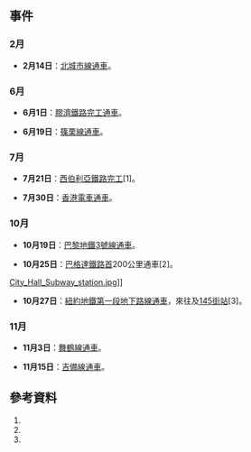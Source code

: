 ## 事件

### 2月

  - **2月14日**：[北城市線通車](https://zh.wikipedia.org/wiki/北城市線 "wikilink")。

### 6月

  - **6月1日**：[膠濟鐵路完工通車](../Page/膠濟鐵路.md "wikilink")。

  - **6月19日**：[篠栗線通車](../Page/篠栗線.md "wikilink")。

### 7月

  - **7月21日**：[西伯利亞鐵路完工](../Page/西伯利亞鐵路.md "wikilink")\[1\]。

  - **7月30日**：[香港電車通車](../Page/香港電車.md "wikilink")。

### 10月

  - **10月19日**：[巴黎地鐵](../Page/巴黎地鐵.md "wikilink")[3號線通車](../Page/巴黎地鐵3號線.md "wikilink")。

  - **10月25日**：[巴格達鐵路首](../Page/巴格達鐵路.md "wikilink")200公里通車\[2\]。

[City_Hall_Subway_station.jpg](https://zh.wikipedia.org/wiki/File:City_Hall_Subway_station.jpg "fig:City_Hall_Subway_station.jpg")\]\]

  - **10月27日**：[紐約地鐵第一段地下路線通車](https://zh.wikipedia.org/wiki/紐約地鐵 "wikilink")，來往及[145街站](https://zh.wikipedia.org/wiki/145街車站_\(IRT百老匯-第七大道線\) "wikilink")\[3\]。

### 11月

  - **11月3日**：[舞鶴線通車](../Page/舞鶴線.md "wikilink")。

  - **11月15日**：[吉備線通車](../Page/吉備線.md "wikilink")。

## 參考資料

1.
2.
3.